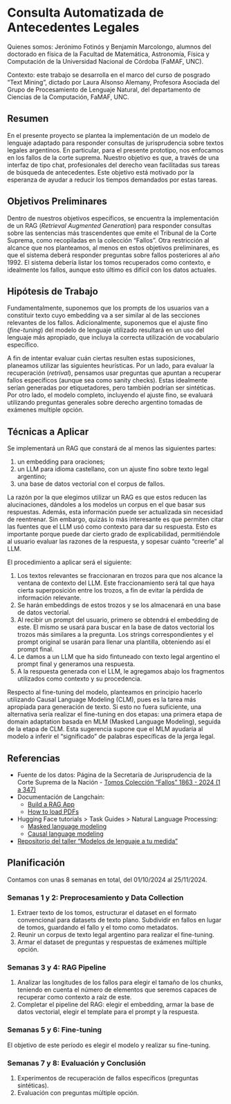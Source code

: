 # Consulta Automatizada de Antecedentes Legales
Quienes somos: Jerónimo Fotinós y Benjamín Marcolongo, alumnos del doctorado en física de la Facultad de Matemática, Astronomía, Física y Computación de la Universidad Nacional de Córdoba (FaMAF, UNC).

Contexto: este trabajo se desarrolla en el marco del curso de posgrado “Text Mining”, dictado por Laura Alsonso Alemany, Profesora Asociada del Grupo de Procesamiento de Lenguaje Natural, del departamento de Ciencias de la Computación, FaMAF, UNC.
## Resumen
En el presente proyecto se plantea la implementación de un modelo de lenguaje adaptado para responder consultas de jurisprudencia sobre textos legales argentinos. En particular, para el presente prototipo, nos enfocamos en los fallos de la corte suprema. Nuestro objetivo es que, a través de una interfaz de tipo chat, profesionales del derecho vean facilitadas sus tareas de búsqueda de antecedentes. Este objetivo está motivado por la esperanza de ayudar a reducir los tiempos demandados por estas tareas.
## Objetivos Preliminares
Dentro de nuestros objetivos específicos, se encuentra la implementación de un RAG (*Retrieval Augmented Generation*) para responder consultas sobre las sentencias más trascendentes que emite el Tribunal de la Corte Suprema, como recopiladas en la colección “Fallos”. Otra restricción al alcance que nos planteamos, al menos en estos objetivos preliminares, es que el sistema deberá responder preguntas sobre fallos posteriores al año 1992. El sistema debería listar los tomos recuperados como contexto, e idealmente los fallos, aunque esto último es difícil con los datos actuales.
## Hipótesis de Trabajo
Fundamentalmente, suponemos que los prompts de los usuarios van a constituir texto cuyo embedding va a ser similar al de las secciones relevantes de los fallos. Adicionalmente, suponemos que el ajuste fino (*fine-tuning*) del modelo de lenguaje utilizado resultará en un uso del lenguaje más apropiado, que incluya la correcta utilización de vocabulario específico.

A fin de intentar evaluar cuán ciertas resulten estas suposiciones, planeamos utilizar las siguientes heurísticas. Por un lado, para evaluar la recuperación (*retrival*), pensamos usar preguntas que apuntan a recuperar fallos específicos (aunque sea como sanity checks). Estas idealmente serían generadas por etiquetadores, pero también podrían ser sintéticas. Por otro lado, el modelo completo, incluyendo el ajuste fino, se evaluará utilizando preguntas generales sobre derecho argentino tomadas de exámenes multiple opción.
## Técnicas a Aplicar
Se implementará un RAG que constará de al menos las siguientes partes:
1. un embedding para oraciones;
2. un LLM para idioma castellano, con un ajuste fino sobre texto legal argentino;
3. una base de datos vectorial con el corpus de fallos.

La razón por la que elegimos utilizar un RAG es que estos reducen las alucinaciones, dándoles a los modelos un corpus en el que basar sus respuestas. Además, esta información puede ser actualizada sin necesidad de reentrenar. Sin embargo, quizás lo más interesante es que permiten citar las fuentes que el LLM usó como contexto para dar su respuesta. Esto es importante porque puede dar cierto grado de explicabilidad, permitiéndole al usuario evaluar las razones de la respuesta, y sopesar cuánto “creerle” al LLM.

El procedimiento a aplicar será el siguiente:
1. Los textos relevantes se fraccionaran en trozos para que nos alcance la ventana de contexto del LLM. Este fraccionamiento será tal que haya cierta superposición entre los trozos, a fin de evitar la pérdida de información relevante.
2. Se harán embeddings de estos trozos y se los almacenará en una base de datos vectorial.
3. Al recibir un prompt del usuario, primero se obtendrá el embedding de este. El mismo se usará para buscar en la base de datos vectorial los trozos más similares a la pregunta. Los strings correspondientes y el prompt original se usarán para llenar una plantilla, obteniendo así el prompt final.
4. Le damos a un LLM que ha sido fintuneado con texto legal argentino el prompt final y generamos una respuesta.
5. A la respuesta generada con el LLM, le agregamos abajo los fragmentos utilizados como contexto y su procedencia.

Respecto al fine-tuning del modelo, planteamos en principio hacerlo utilizando Causal Language Modeling (CLM), pues es la tarea más apropiada para generación de texto. Si esto no fuera suficiente, una alternativa sería realizar el fine-tuning en dos etapas: una primera etapa de domain adaptation basada en MLM (Masked Language Modeling), seguida de la etapa de CLM. Esta sugerencia supone que el MLM ayudaría al modelo a inferir el “significado” de palabras específicas de la jerga legal.
## Referencias
- Fuente de los datos: Página de la Secretaría de Jurisprudencia de la Corte Suprema de la Nación - [Tomos Colección “Fallos” 1863 - 2024 (1 a 347)](https://sjservicios.csjn.gov.ar/sj/tomosFallos.do?method=iniciar)
- Documentación de Langchain:
	- [Build a RAG App](https://python.langchain.com/v0.2/docs/tutorials/rag/)
	- [How to load PDFs](https://python.langchain.com/v0.2/docs/how_to/document_loader_pdf/)
- Hugging Face tutorials > Task Guides > Natural Language Processing:
	- [Masked language modeling](https://huggingface.co/docs/transformers/tasks/masked_language_modeling)
	- [Causal language modeling](https://huggingface.co/docs/transformers/tasks/language_modeling)
- [Repositorio del taller “Modelos de lenguaje a tu medida”](https://github.com/nanom/llm_adaptation_workshop/tree/main)
## Planificación
Contamos con unas 8 semanas en total, del 01/10/2024 al 25/11/2024.
### Semanas 1 y 2: Preprocesamiento y Data Collection
1. Extraer texto de los tomos, estructurar el dataset en el formato convencional para datasets de texto plano. Subdividir en fallos en lugar de tomos, guardando el fallo y el tomo como metadatos.
2. Reunir un corpus de texto legal argentino para realizar el fine-tuning.
3. Armar el dataset de preguntas y respuestas de exámenes múltiple opción.
### Semanas 3 y 4: RAG Pipeline
1. Analizar las longitudes de los fallos para elegir el tamaño de los chunks, teniendo en cuenta el número de elementos que seremos capaces de recuperar como contexto a raíz de este.
2. Completar el pipeline del RAG: elegir el embedding, armar la base de datos vectorial, elegir el template para el prompt y la respuesta.
### Semanas 5 y 6: Fine-tuning
El objetivo de este período es elegir el modelo y realizar su fine-tuning.
### Semanas 7 y 8: Evaluación y Conclusión
1. Experimentos de recuperación de fallos específicos (preguntas sintéticas).
2. Evaluación con preguntas múltiple opción.